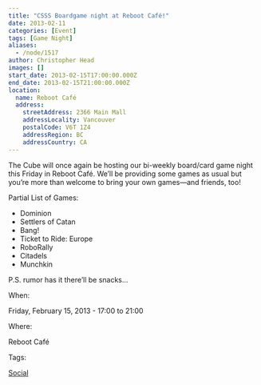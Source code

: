 ```yaml
---
title: "CSSS Boardgame night at Reboot Café!"
date: 2013-02-11
categories: [Event]
tags: [Game Night]
aliases:
  - /node/1517
author: Christopher Head
images: []
start_date: 2013-02-15T17:00:00.000Z
end_date: 2013-02-15T21:00:00.000Z
location:
  name: Reboot Café
  address:
    streetAddress: 2366 Main Mall
    addressLocality: Vancouver
    postalCode: V6T 1Z4
    addressRegion: BC
    addressCountry: CA
---
```


The Cube will once again be hosting our bi-weekly board/card game night this Friday in Reboot Café. We’ll be providing some games as usual but you’re more than welcome to bring your own games—and friends, too!

Partial List of Games:
- Dominion
- Settlers of Catan
- Bang!
- Ticket to Ride: Europe
- RoboRally
- Citadels
- Munchkin

P.S. rumor has it there’ll be snacks…

When: 

Friday, February 15, 2013 - 17:00 to 21:00

Where: 

Reboot Café

Tags: 

[Social](/social)
